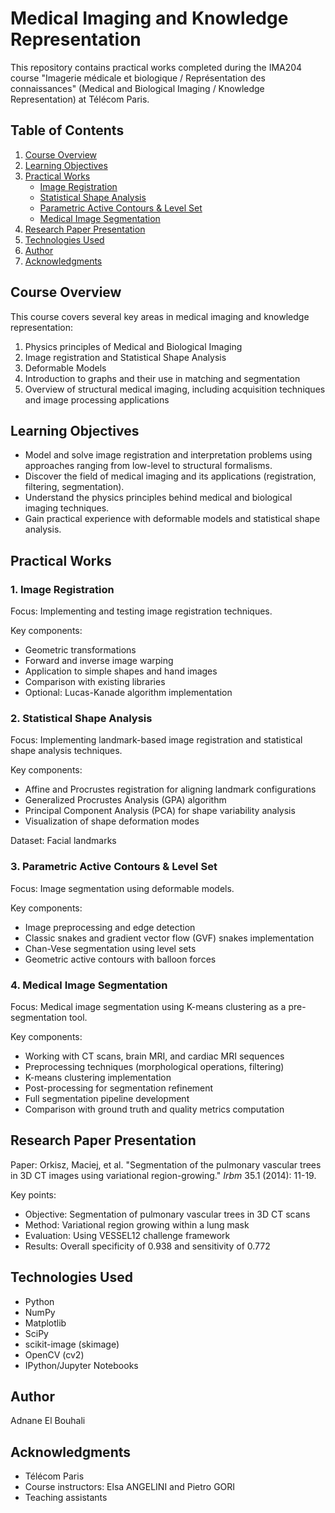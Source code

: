 # Medical Imaging and Knowledge Representation

This repository contains practical works completed during the IMA204 course "Imagerie médicale et biologique / Représentation des connaissances" (Medical and Biological Imaging / Knowledge Representation) at Télécom Paris.

## Table of Contents
1. [Course Overview](#course-overview)
2. [Learning Objectives](#learning-objectives)
3. [Practical Works](#practical-works)
   - [Image Registration](#1-image-registration)
   - [Statistical Shape Analysis](#2-statistical-shape-analysis)
   - [Parametric Active Contours & Level Set](#3-parametric-active-contours--level-set)
   - [Medical Image Segmentation](#4-medical-image-segmentation)
4. [Research Paper Presentation](#research-paper-presentation)
5. [Technologies Used](#technologies-used)
6. [Author](#author)
7. [Acknowledgments](#acknowledgments)

## Course Overview

This course covers several key areas in medical imaging and knowledge representation:

1. Physics principles of Medical and Biological Imaging
2. Image registration and Statistical Shape Analysis
3. Deformable Models
4. Introduction to graphs and their use in matching and segmentation
5. Overview of structural medical imaging, including acquisition techniques and image processing applications

## Learning Objectives

- Model and solve image registration and interpretation problems using approaches ranging from low-level to structural formalisms.
- Discover the field of medical imaging and its applications (registration, filtering, segmentation).
- Understand the physics principles behind medical and biological imaging techniques.
- Gain practical experience with deformable models and statistical shape analysis.

## Practical Works

### 1. Image Registration

Focus: Implementing and testing image registration techniques.

Key components:
- Geometric transformations
- Forward and inverse image warping
- Application to simple shapes and hand images
- Comparison with existing libraries
- Optional: Lucas-Kanade algorithm implementation

### 2. Statistical Shape Analysis

Focus: Implementing landmark-based image registration and statistical shape analysis techniques.

Key components:
- Affine and Procrustes registration for aligning landmark configurations
- Generalized Procrustes Analysis (GPA) algorithm
- Principal Component Analysis (PCA) for shape variability analysis
- Visualization of shape deformation modes

Dataset: Facial landmarks

### 3. Parametric Active Contours & Level Set

Focus: Image segmentation using deformable models.

Key components:
- Image preprocessing and edge detection
- Classic snakes and gradient vector flow (GVF) snakes implementation
- Chan-Vese segmentation using level sets
- Geometric active contours with balloon forces

### 4. Medical Image Segmentation

Focus: Medical image segmentation using K-means clustering as a pre-segmentation tool.

Key components:
- Working with CT scans, brain MRI, and cardiac MRI sequences
- Preprocessing techniques (morphological operations, filtering)
- K-means clustering implementation
- Post-processing for segmentation refinement
- Full segmentation pipeline development
- Comparison with ground truth and quality metrics computation

## Research Paper Presentation

Paper: Orkisz, Maciej, et al. "Segmentation of the pulmonary vascular trees in 3D CT images using variational region-growing." *Irbm* 35.1 (2014): 11-19.

Key points:
- Objective: Segmentation of pulmonary vascular trees in 3D CT scans
- Method: Variational region growing within a lung mask
- Evaluation: Using VESSEL12 challenge framework
- Results: Overall specificity of 0.938 and sensitivity of 0.772

## Technologies Used

- Python
- NumPy
- Matplotlib
- SciPy
- scikit-image (skimage)
- OpenCV (cv2)
- IPython/Jupyter Notebooks

## Author

Adnane El Bouhali

## Acknowledgments

- Télécom Paris
- Course instructors: Elsa ANGELINI and Pietro GORI
- Teaching assistants